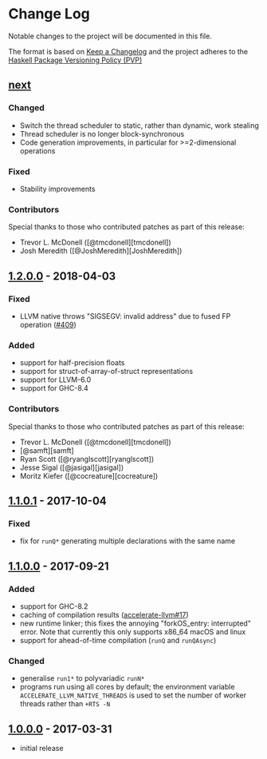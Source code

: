 # Change Log

Notable changes to the project will be documented in this file.

The format is based on [Keep a Changelog](http://keepachangelog.com/) and the
project adheres to the [Haskell Package Versioning
Policy (PVP)](https://pvp.haskell.org)

## [next]
### Changed
 * Switch the thread scheduler to static, rather than dynamic, work stealing
 * Thread scheduler is no longer block-synchronous
 * Code generation improvements, in particular for >=2-dimensional operations

### Fixed
 * Stability improvements

### Contributors

Special thanks to those who contributed patches as part of this release:

 * Trevor L. McDonell ([@tmcdonell][tmcdonell])
 * Josh Meredith ([@JoshMeredith][JoshMeredith])


## [1.2.0.0] - 2018-04-03
### Fixed
 * LLVM native throws "SIGSEGV: invalid address" due to fused FP operation ([#409])

### Added
 * support for half-precision floats
 * support for struct-of-array-of-struct representations
 * support for LLVM-6.0
 * support for GHC-8.4

### Contributors

Special thanks to those who contributed patches as part of this release:

 * Trevor L. McDonell ([@tmcdonell][tmcdonell])
 * [@samft][samft]
 * Ryan Scott ([@ryanglscott][ryanglscott])
 * Jesse Sigal ([@jasigal][jasigal])
 * Moritz Kiefer ([@cocreature][cocreature])


## [1.1.0.1] - 2017-10-04
### Fixed
 * fix for `runQ*` generating multiple declarations with the same name


## [1.1.0.0] - 2017-09-21
### Added
 * support for GHC-8.2
 * caching of compilation results ([accelerate-llvm#17])
 * new runtime linker; this fixes the annoying "forkOS_entry: interrupted" error. Note that currently this only supports x86_64 macOS and linux
 * support for ahead-of-time compilation (`runQ` and `runQAsync`)

### Changed
 * generalise `run1*` to polyvariadic `runN*`
 * programs run using all cores by default; the environment variable
   `ACCELERATE_LLVM_NATIVE_THREADS` is used to set the number of worker threads
   rather than `+RTS -N`


## [1.0.0.0] - 2017-03-31
 * initial release


[next]:                 https://github.com/AccelerateHS/accelerate-llvm/compare/1.2.0.0...HEAD
[1.2.0.0]:              https://github.com/AccelerateHS/accelerate-llvm/compare/1.1.0.1-native...1.2.0.0
[1.1.0.1]:              https://github.com/AccelerateHS/accelerate-llvm/compare/1.1.0.0...1.1.0.1-native
[1.1.0.0]:              https://github.com/AccelerateHS/accelerate-llvm/compare/1.0.0.0...1.1.0.0
[1.0.0.0]:              https://github.com/AccelerateHS/accelerate-llvm/compare/be7f91295f77434b2103c70aa1cabb6a4f2b09a8...1.0.0.0

[#409]:                 https://github.com/AccelerateHS/accelerate/issues/409
[accelerate-llvm#17]:   https://github.com/AccelerateHS/accelerate-llvm/issues/17

